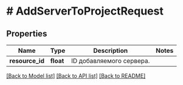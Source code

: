 # # AddServerToProjectRequest

## Properties

Name | Type | Description | Notes
------------ | ------------- | ------------- | -------------
**resource_id** | **float** | ID добавляемого сервера. |

[[Back to Model list]](../../README.md#models) [[Back to API list]](../../README.md#endpoints) [[Back to README]](../../README.md)
